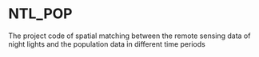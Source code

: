 # NTL_POP
The project code of spatial matching between the remote sensing data of night lights and the population data in different time periods
